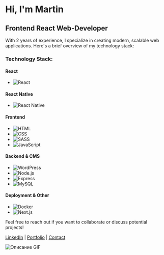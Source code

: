 # Hi, I'm Martin

## Frontend React Web-Developer

With 2 years of experience, I specialize in creating modern, scalable web applications. Here's a brief overview of my technology stack:

### Technology Stack:

#### React
- ![React](https://img.shields.io/badge/-React-61DAFB?logo=react&logoColor=white&style=for-the-badge)

#### React Native
- ![React Native](https://img.shields.io/badge/-React%20Native-61DAFB?logo=react&logoColor=white&style=for-the-badge)

#### Frontend
- ![HTML](https://img.shields.io/badge/-HTML-E34F26?logo=html5&logoColor=white&style=for-the-badge)
- ![CSS](https://img.shields.io/badge/-CSS-1572B6?logo=css3&logoColor=white&style=for-the-badge)
- ![SASS](https://img.shields.io/badge/-SASS-CC6699?logo=sass&logoColor=white&style=for-the-badge)
- ![JavaScript](https://img.shields.io/badge/-JavaScript-F7DF1E?logo=javascript&logoColor=black&style=for-the-badge)

#### Backend & CMS
- ![WordPress](https://img.shields.io/badge/-WordPress-21759B?logo=wordpress&logoColor=white&style=for-the-badge)
- ![Node.js](https://img.shields.io/badge/-Node.js-339933?logo=node.js&logoColor=white&style=for-the-badge)
- ![Express](https://img.shields.io/badge/-Express.js-000000?logo=express&logoColor=white&style=for-the-badge)
- ![MySQL](https://img.shields.io/badge/-MySQL-4479A1?logo=mysql&logoColor=white&style=for-the-badge)

#### Deployment & Other
- ![Docker](https://img.shields.io/badge/-Docker-2496ED?logo=docker&logoColor=white&style=for-the-badge)
- ![Next.js](https://img.shields.io/badge/-Next.js-000000?logo=next.js&logoColor=white&style=for-the-badge)

Feel free to reach out if you want to collaborate or discuss potential projects!

[LinkedIn](#) | [Portfolio](#) | [Contact](mailto:your-email@example.com)





![Описание GIF](https://itproger.com/paid_courses/img/javascript_anim.gif)


